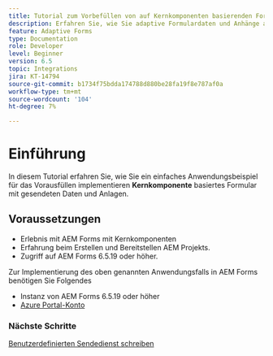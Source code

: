 ```yaml
---
title: Tutorial zum Vorbefüllen von auf Kernkomponenten basierenden Formularen mit Daten und Anlagen
description: Erfahren Sie, wie Sie adaptive Formulardaten und Anhänge aus dem Azure-Speicherkonto speichern und abrufen.
feature: Adaptive Forms
type: Documentation
role: Developer
level: Beginner
version: 6.5
topic: Integrations
jira: KT-14794
source-git-commit: b1734f75bdda174788d880be28fa19f8e787af0a
workflow-type: tm+mt
source-wordcount: '104'
ht-degree: 7%

---
```


# Einführung

In diesem Tutorial erfahren Sie, wie Sie ein einfaches Anwendungsbeispiel für das Vorausfüllen implementieren **Kernkomponente** basiertes Formular mit gesendeten Daten und Anlagen.

## Voraussetzungen

* Erlebnis mit AEM Forms mit Kernkomponenten
* Erfahrung beim Erstellen und Bereitstellen AEM Projekts.
* Zugriff auf AEM Forms 6.5.19 oder höher.

Zur Implementierung des oben genannten Anwendungsfalls in AEM Forms benötigen Sie Folgendes

* Instanz von AEM Forms 6.5.19 oder höher
* [Azure Portal-Konto](https://portal.azure.com/)


### Nächste Schritte

[Benutzerdefinierten Sendedienst schreiben](./create-custom-submit.md)
